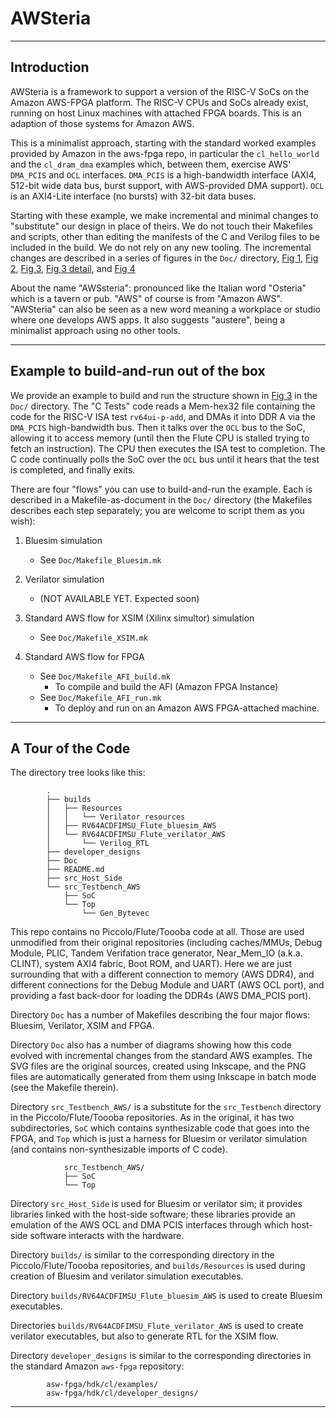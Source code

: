 AWSteria
========

----------------------------------------------------------------

Introduction
------------

AWSteria is a framework to support a version of the RISC-V SoCs on the
Amazon AWS-FPGA platform.  The RISC-V CPUs and SoCs already exist,
running on host Linux machines with attached FPGA boards.  This is an
adaption of those systems for Amazon AWS.

This is a minimalist approach, starting with the standard worked
examples provided by Amazon in the aws-fpga repo, in particular the
`cl_hello_world` and the `cl_dram_dma` examples which, between them,
exercise AWS' `DMA_PCIS` and `OCL` interfaces.  `DMA_PCIS` is a
high-bandwidth interface (AXI4, 512-bit wide data bus, burst support,
with AWS-provided DMA support).  `OCL` is an AXI4-Lite interface (no
bursts) with 32-bit data buses.

Starting with these example, we make incremental and minimal changes
to "substitute" our design in place of theirs.  We do not touch their
Makefiles and scripts, other than editing the manifests of the C and
Verilog files to be included in the build.  We do not rely on any new
tooling.  The incremental changes are described in a series of figures
in the `Doc/` directory,
[Fig 1](Doc/Fig_1_Build_Run_AWS_Example.png),
[Fig 2](Doc/Fig_2_AWS_BSV_XSim_Test.png),
[Fig 3](Doc/Fig_3_AWS_BSV_XSim_WindSoC.png),
[Fig 3 detail](Doc/Fig_3_Detail.png), and
[Fig 4](Doc/Fig_4_Debugger.png)

About the name "AWSsteria": pronounced like the Italian word "Osteria"
which is a tavern or pub. "AWS" of course is from "Amazon AWS".
"AWSteria" can also be seen as a new word meaning a workplace or
studio where one develops AWS apps.  It also suggests "austere", being
a minimalist approach using no other tools.

----------------------------------------------------------------
Example to build-and-run out of the box
---------------------------------------

We provide an example to build and run the structure shown in [Fig
3](Doc/Fig_3_AWS_BSV_XSim_WindSoC.png) in the `Doc/` directory.  The
"C Tests" code reads a Mem-hex32 file containing the code for the
RISC-V ISA test `rv64ui-p-add`, and DMAs it into DDR A via the
`DMA_PCIS` high-bandwidth bus.  Then it talks over the `OCL` bus to
the SoC, allowing it to access memory (until then the Flute CPU is
stalled trying to fetch an instruction).  The CPU then executes the
ISA test to completion.  The C code continually polls the SoC over the
`OCL` bus until it hears that the test is completed, and finally
exits.

There are four "flows" you can use to build-and-run the example. Each
is described in a Makefile-as-document in the `Doc/` directory (the
Makefiles describes each step separately; you are welcome to script
them as you wish):

1. Bluesim simulation
    - See `Doc/Makefile_Bluesim.mk`

2. Verilator simulation
    - (NOT AVAILABLE YET. Expected soon)

3. Standard AWS flow for XSIM (Xilinx simultor) simulation
    - See `Doc/Makefile_XSIM.mk`

4. Standard AWS flow for FPGA
    - See `Doc/Makefile_AFI_build.mk`
        - To compile and build the AFI (Amazon FPGA Instance)
    - See `Doc/Makefile_AFI_run.mk`
        - To deploy and run on an Amazon AWS FPGA-attached machine.

----------------------------------------------------------------

A Tour of the Code
------------------

The directory tree looks like this:

            .
            ├── builds
            │   ├── Resources
            │   │   └── Verilator_resources
            │   ├── RV64ACDFIMSU_Flute_bluesim_AWS
            │   └── RV64ACDFIMSU_Flute_verilator_AWS
            │       └── Verilog_RTL
            ├── developer_designs
            ├── Doc
            ├── README.md
            ├── src_Host_Side
            └── src_Testbench_AWS
                ├── SoC
                └── Top
                    └── Gen_Bytevec

This repo contains no Piccolo/Flute/Toooba code at all.  Those are
used unmodified from their original repositories (including
caches/MMUs, Debug Module, PLIC, Tandem Verifation trace generator,
Near\_Mem\_IO (a.k.a. CLINT), system AXI4 fabric, Boot ROM, and UART).
Here we are just surrounding that with a different connection to
memory (AWS DDR4), and different connections for the Debug Module and
UART (AWS OCL port), and providing a fast back-door for loading the
DDR4s (AWS DMA\_PCIS port).

Directory `Doc` has a number of Makefiles describing the four major
flows: Bluesim, Verilator, XSIM and FPGA.

Directory `Doc` also has a number of diagrams showing how this code
evolved with incremental changes from the standard AWS examples.  The
SVG files are the original sources, created using Inkscape, and the
PNG files are automatically generated from them using Inkscape in
batch mode (see the Makefile therein).

Directory `src_Testbench_AWS/` is a substitute for the `src_Testbench`
directory in the Piccolo/Flute/Toooba repositories.  As in the
original, it has two subdirectories, `SoC` which contains
synthesizable code that goes into the FPGA, and `Top` which is just a
harness for Bluesim or verilator simulation (and contains
non-synthesizable imports of C code).

                src_Testbench_AWS/
                ├── SoC
                └── Top

Directory `src_Host_Side` is used for Bluesim or verilator sim; it
provides libraries linked with the host-side software; these libraries
provide an emulation of the AWS OCL and DMA PCIS interfaces through
which host-side software interacts with the hardware.

Directory `builds/` is similar to the corresponding directory in the
Piccolo/Flute/Toooba repositories, and `builds/Resources` is used
during creation of Bluesim and verilator simulation executables.

Directory `builds/RV64ACDFIMSU_Flute_bluesim_AWS` is used to create
Bluesim executables.

Directories `builds/RV64ACDFIMSU_Flute_verilator_AWS` is used to create
verilator executables, but also to generate RTL for the XSIM flow.

Directory `developer_designs` is similar to the corresponding
directories in the standard Amazon `aws-fpga` repository:

            asw-fpga/hdk/cl/examples/
            asw-fpga/hdk/cl/developer_designs/

----------------------------------------------------------------
